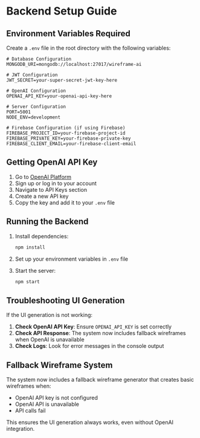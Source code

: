 # Backend Setup Guide

## Environment Variables Required

Create a `.env` file in the root directory with the following variables:

```env
# Database Configuration
MONGODB_URI=mongodb://localhost:27017/wireframe-ai

# JWT Configuration
JWT_SECRET=your-super-secret-jwt-key-here

# OpenAI Configuration
OPENAI_API_KEY=your-openai-api-key-here

# Server Configuration
PORT=5001
NODE_ENV=development

# Firebase Configuration (if using Firebase)
FIREBASE_PROJECT_ID=your-firebase-project-id
FIREBASE_PRIVATE_KEY=your-firebase-private-key
FIREBASE_CLIENT_EMAIL=your-firebase-client-email
```

## Getting OpenAI API Key

1. Go to [OpenAI Platform](https://platform.openai.com/)
2. Sign up or log in to your account
3. Navigate to API Keys section
4. Create a new API key
5. Copy the key and add it to your `.env` file

## Running the Backend

1. Install dependencies:
   ```bash
   npm install
   ```

2. Set up your environment variables in `.env` file

3. Start the server:
   ```bash
   npm start
   ```

## Troubleshooting UI Generation

If the UI generation is not working:

1. **Check OpenAI API Key**: Ensure `OPENAI_API_KEY` is set correctly
2. **Check API Response**: The system now includes fallback wireframes when OpenAI is unavailable
3. **Check Logs**: Look for error messages in the console output

## Fallback Wireframe System

The system now includes a fallback wireframe generator that creates basic wireframes when:
- OpenAI API key is not configured
- OpenAI API is unavailable
- API calls fail

This ensures the UI generation always works, even without OpenAI integration.
